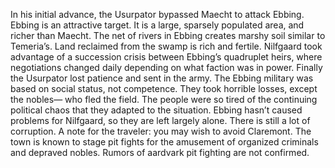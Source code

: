 In his initial advance, the Usurpator bypassed Maecht to attack Ebbing. Ebbing is an attractive target. It is a large, sparsely populated area, and richer than Maecht. The net of rivers in Ebbing creates marshy soil similar to Temeria’s. Land reclaimed from the swamp is rich and fertile. Nilfgaard took advantage of a succession crisis between Ebbing’s quadruplet heirs, where negotiations changed daily depending on what faction was in power. Finally the Usurpator lost patience and sent in the army. The Ebbing military was based on social status, not competence. They took horrible losses, except the nobles— who fled the field. The people were so tired of the continuing political chaos that they adapted to the situation. Ebbing hasn’t caused problems for Nilfgaard, so they are left largely alone. There is still a lot of corruption. A note for the traveler: you may wish to avoid Claremont. The town is known to stage pit fights for the amusement of organized criminals and depraved nobles. Rumors of aardvark pit fighting are not confirmed.